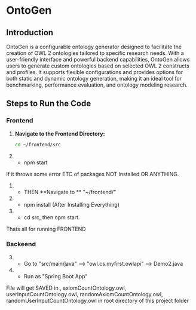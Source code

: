 # OntoGen

## Introduction

OntoGen is a configurable ontology generator designed to facilitate the creation of OWL 2 ontologies tailored to specific research needs. With a user-friendly interface and powerful backend capabilities, OntoGen allows users to generate custom ontologies based on selected OWL 2 constructs and profiles. It supports flexible configurations and provides options for both static and dynamic ontology generation, making it an ideal tool for benchmarking, performance evaluation, and ontology modeling research.

## Steps to Run the Code

### Frontend

1. **Navigate to the Frontend Directory:**
   ```bash
   cd ~/frontend/src

2) - npm start

If it throws some error ETC of packages NOT Installed OR ANYTHING.

1) - THEN **Navigate to ** "~/frontend/"

2) - npm install (After Installing Everything)

3) - cd src, then npm start.

Thats all for running FRONTEND

### Backeend

3) - Go to "src/main/java" --> "owl.cs.myfirst.owlapi" --> Demo2.java 

4) - Run as "Spring Boot App"

File will get SAVED in , axiomCountOntology.owl, userInputCountOntology.owl, randomAxiomCountOntology.owl, randomUserInputCountOntology.owl
in root directory of this project folder
